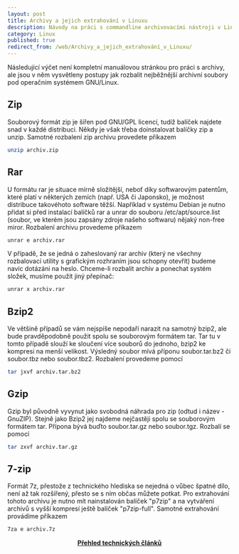 ```yaml
---
layout: post
title: Archivy a jejich extrahování v Linuxu
description: Návody na práci s commandline archivovacími nástroji v Linuxu: Zip, Rar, Bzip2, Gzip, 7-zip
category: Linux
published: true
redirect_from: /web/Archivy_a_jejich_extrahování_v_Linuxu/
---
```


Následující výčet není kompletní manuálovou stránkou pro práci s archivy, ale jsou v něm vysvětleny postupy jak rozbalit nejběžnější archivní soubory pod operačním systémem GNU/Linux.

## Zip
Souborový formát zip je šířen pod GNU/GPL licencí, tudíž balíček najdete snad v každé distribuci. Někdy je však třeba doinstalovat balíčky zip a unzip. Samotné rozbalení zip archivu provedete příkazem

```bash
unzip archiv.zip
```

## Rar
U formátu rar je situace mírně složitější, neboť díky softwarovým patentům, které platí v některých zemích (např. USA či Japonsko), je možnost distribuce takovéhoto software těžší. Například v systému Debian je nutno přidat si před instalací balíčků rar a unrar do souboru /etc/apt/source.list (soubor, ve kterém jsou zapsány zdroje našeho softwaru) nějaký non-free miror. Rozbalení archivu provedeme příkazem

```bash
unrar e archiv.rar
```

V případě, že se jedná o zaheslovaný rar archiv (který ne všechny rozbalovací utility s grafickým rozhraním jsou schopny otevřít) budeme navíc dotázáni na heslo. Chceme-li rozbalit archiv a ponechat systém složek, musíme použít jiný přepínač:

```bash
unrar x archiv.rar
```

## Bzip2
Ve většině případů se vám nejspíše nepodaří narazit na samotný bzip2, ale bude pravděpodobně použit spolu se souborovým formátem tar. Tar tu v tomto případě slouží ke sloučení více souborů do jednoho, bzip2 ke kompresi na menší velikost. Výsledný soubor mívá příponu soubor.tar.bz2 či soubor.tbz nebo soubor.tbz2. Rozbalení provedeme pomocí

```bash
tar jxvf archiv.tar.bz2
```

## Gzip
Gzip byl původně vyvynut jako svobodná náhrada pro zip (odtud i název - GnuZIP). Stejně jako Bzip2 jej najdeme nejčastěji spolu se souborovým formátem tar. Přípona bývá buďto soubor.tar.gz nebo soubor.tgz. Rozbalí se pomocí

```bash
tar zxvf archiv.tar.gz
```

## 7-zip
Formát 7z, přestože z technického hlediska se nejedná o vůbec špatné dílo, není až tak rozšířený, přesto se s ním občas můžete potkat. Pro extrahování tohoto archivu je nutno mít nainstalován balíček "p7zip" a na vytváření archivů s vyšší kompresí ještě balíček "p7zip-full". Samotné extrahování provádíme příkazem

```bash
7za e archiv.7z
```

<center><b><a href="../">Přehled technických článků</a></b></center>
